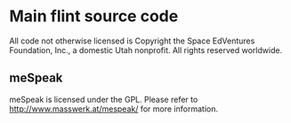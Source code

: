 # Main flint source code
All code not otherwise licensed is Copyright the Space EdVentures Foundation, Inc., a domestic Utah nonprofit. All rights reserved worldwide.

## meSpeak
meSpeak is licensed under the GPL. Please refer to http://www.masswerk.at/mespeak/ for more information.

